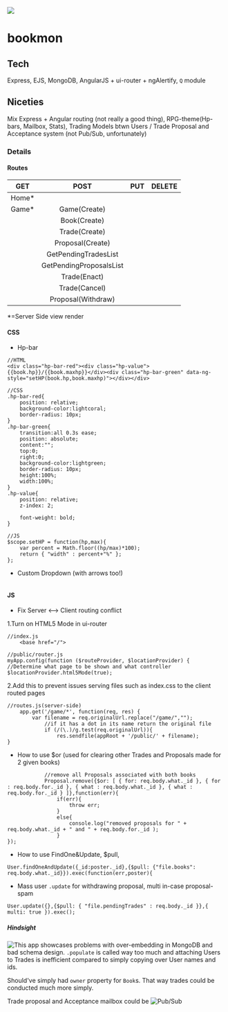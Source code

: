 ![](http://res.cloudinary.com/dmj8qtant/image/upload/c_scale,w_600/v1461261954/egjehu0yamywhk8ke0wa.png)
# bookmon

## Tech
Express, EJS, MongoDB, AngularJS + ui-router + ngAlertify, ```Q``` module

## Niceties
Mix Express + Angular routing (not really a good thing), RPG-theme(Hp-bars, Mailbox, Stats), Trading Models btwn Users / Trade Proposal and Acceptance system (not Pub/Sub, unfortunately)

### Details
#### Routes
| GET        | POST           | PUT  | DELETE  |
| ---------- |:--------------:| ----:| -------:|
| Home*      |                |      |         |
| Game*      |  Game(Create)  |      |         |
|            |  Book(Create)  |      |         |
|            |  Trade(Create)  |      |         |
|            |  Proposal(Create)  |      |         |
|            |  GetPendingTradesList  |      |         |
|            |  GetPendingProposalsList  |      |         |
|            |  Trade(Enact)  |      |         |
|            |  Trade(Cancel)  |      |         |
|            |  Proposal(Withdraw)  |      |         |


*=Server Side view render
#### CSS
 - Hp-bar
```
//HTML
<div class="hp-bar-red"><div class="hp-value">{{book.hp}}/{{book.maxhp}}</div><div class="hp-bar-green" data-ng-style="setHP(book.hp,book.maxhp)"></div></div>

//CSS
.hp-bar-red{
	position: relative;
	background-color:lightcoral;
	border-radius: 10px;
}
.hp-bar-green{
	transition:all 0.3s ease;
	position: absolute;
	content:"";
	top:0;
	right:0;
	background-color:lightgreen;
	border-radius: 10px;
	height:100%;
	width:100%;
}
.hp-value{
	position: relative;
	z-index: 2;
	
	font-weight: bold;
}

//JS
$scope.setHP = function(hp,max){
	var percent = Math.floor((hp/max)*100);
	return { "width" : percent+"%" };
};
```
 - Custom Dropdown (with arrows too!)
```
```

#### JS
- Fix Server <--> Client routing conflict

1.Turn on HTML5 Mode in ui-router
```
//index.js
	<base href="/">
```
```
//public/router.js
myApp.config(function ($routeProvider, $locationProvider) {        //Determine what page to be shown and what controller
$locationProvider.html5Mode(true);
```
2.Add this to prevent issues serving files such as index.css to the client routed pages
```
//routes.js(server-side)
    app.get('/game/*', function(req, res) {
		var filename = req.originalUrl.replace("/game/","");
			//if it has a dot in its name return the original file
			if (/(\.)/g.test(req.originalUrl)){
				res.sendfile(appRoot + '/public/' + filename);
}
```
- How to use $or (used for clearing other Trades and Proposals made for 2 given books)
```
			//remove all Proposals associated with both books
			Proposal.remove({$or: [ { for: req.body.what._id }, { for : req.body.for._id }, { what : req.body.what._id }, { what : req.body.for._id } ]},function(err){
				if(err){
					throw err;
				}
				else{
					console.log("removed proposals for " + req.body.what._id + " and " + req.body.for._id );
				}
});
```

- How to use FindOne&Update, $pull, 
```
User.findOneAndUpdate({_id:poster._id},{$pull: {"file.books": req.body.what._id}}).exec(function(err,poster){
```
- Mass user ```.update``` for withdrawing proposal, multi in-case proposal-spam
```
User.update({},{$pull: { "file.pendingTrades" : req.body._id }},{ multi: true }).exec();
```

##### Hindsight
![This app](https://github.com/vtange/bookmon/tree/0e7392cf7c8ffc19120365cf43709db0170144aa) showcases problems with over-embedding in MongoDB and bad schema design. ```.populate``` is called way too much and attaching Users to Trades is inefficient compared to simply copying over User names and ids.

Should've simply had ```owner``` property for ```Book```s. That way trades could be conducted much more simply.

Trade proposal and Acceptance mailbox could be ![Pub/Sub](https://davidwalsh.name/pubsub-javascript) 
